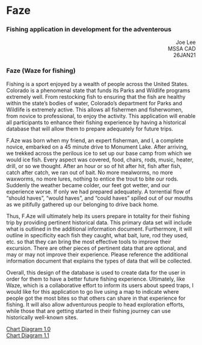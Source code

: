 # Faze
### Fishing application in development for the adventerous

<div style="text-align: right"> Joe Lee </div>
<div style="text-align: right"> MSSA CAD </div>
<div style="text-align: right"> 26JAN21 </div>

### Faze (Waze for fishing)
Fishing is a sport enjoyed by a wealth of people across the United States. Colorado is a phenomenal state that funds its Parks and Wildlife programs extremely well. From restocking fish to ensuring that the fish are healthy within the state’s bodies of water, Colorado’s department for Parks and Wildlife is extremely active. This allows all fishermen and fisherwomen, from novice to professional, to enjoy the activity. This application will enable all participants to enhance their fishing experience by having a historical database that will allow them to prepare adequately for future trips.
  
F.Aze was born when my friend, an expert fisherman, and I, a complete novice, embarked on a 45 minute drive to Monument Lake. After arriving, we trekked across the perilous ice to set up our base camp from which we would ice fish. Every aspect was covered, food, chairs, rods, music, heater, drill, or so we thought. After an hour or so of hit after hit, fish after fish, catch after catch, we ran out of bait. No more mealworms, no more waxworms, no more lures, nothing to entice the trout to bite our rods. Suddenly the weather became colder, our feet got wetter, and our experience worse. If only we had prepared adequately. A torrential flow of “should haves”, “would haves”, and “could haves” spilled out of our mouths as we pitifully gathered up our belonging to drive back home.
  
Thus, F.Aze will ultimately help its users prepare in totality for their fishing trip by providing pertinent historical data. This primary data set will include what is outlined in the additional information document. Furthermore, it will outline in specificity each fish they caught, what bait, lure, rod they used, etc. so that they can bring the most effective tools to improve their excursion. There are other pieces of pertinent data that are optional, and may or may not improve their experience. Please reference the additional information document that explains the types of data that will be collected.
  
Overall, this design of the database is used to create data for the user in order for them to have a better future fishing experience. Ultimately, like Waze, which is a collaborative effort to inform its users about speed traps, I would like for this application to go live using a map to indicate where people got the most bites so that others can share in that experience for fishing. It will also allow adventurous people to head exploration efforts, while those that are getting started in their fishing journey can use historically well-known sites.

[Chart Diagram 1.0](faze/blob/main/2.%20Initial%20Chart%20for%20Faze.md)  
[Chart Diagram 1.1](faze/3._Faze_Chart_Diagram.pdf)
